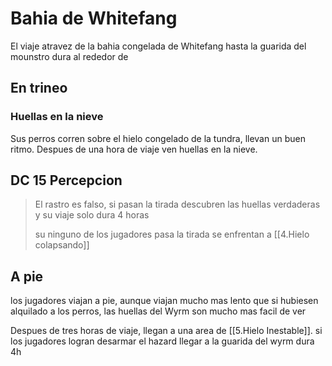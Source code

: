 # Bahia de Whitefang 
El viaje atravez de la bahia congelada de Whitefang hasta la guarida del mounstro dura al rededor de 

## En trineo
### Huellas en la nieve
 Sus perros corren sobre el hielo congelado de la tundra, llevan un buen ritmo.
 Despues de una hora de viaje ven huellas en la nieve.


## **DC 15** Percepcion
>El rastro es falso, si pasan la tirada descubren las huellas verdaderas y su viaje solo dura 4 horas
>
>su ninguno de los jugadores pasa la tirada se enfrentan a [[4.Hielo colapsando]]


## A pie
los jugadores viajan a pie, aunque viajan mucho mas lento que si hubiesen alquilado a los perros, las huellas del Wyrm son mucho mas facil de ver

Despues de tres horas de viaje, llegan a una area de [[5.Hielo Inestable]]. si los jugadores logran desarmar el hazard llegar a la guarida del wyrm dura 4h

